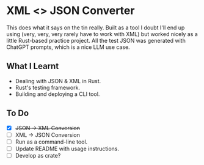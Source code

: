 # XML <> JSON Converter

This does what it says on the tin really. Built as a tool I doubt I'll end up using (very, very, very rarely have to work with XML) but worked nicely as a little Rust-based practice project. All the test JSON was generated with ChatGPT prompts, which is a nice LLM use case.

## What I Learnt

- Dealing with JSON & XML in Rust.
- Rust's testing framework.
- Building and deploying a CLI tool.

## To Do

- [x] ~~JSON -> XML Conversion~~
- [ ] XML -> JSON Conversion
- [ ] Run as a command-line tool.
- [ ] Update README with usage instructions.
- [ ] Develop as crate?
